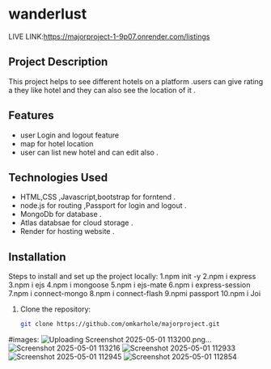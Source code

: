 # wanderlust    
LIVE LINK:https://majorproject-1-9p07.onrender.com/listings 


## Project Description
This project helps to see different hotels on a platform .users can give rating a they like hotel and they can also see the location of it .

## Features
- user Login and logout feature 
- map for hotel location 
- user can list new hotel and can edit also .
  
## Technologies Used
- HTML,CSS ,Javascript,bootstrap  for forntend . 
- node.js for routing ,Passport for login and logout .
- MongoDb for database .
- Atlas databsae for cloud storage .
- Render for hosting website .

## Installation
Steps to install and set up the project locally:
1.npm init -y 
2.npm i express
3.npm i ejs
4.npm i mongoose
5.npm i ejs-mate
6.npm i express-session
7.npm i connect-mongo
8.npm i connect-flash
9.npmi passport
10.npm i Joi 

1. Clone the repository:
   ```bash
   git clone https://github.com/omkarhole/majorproject.git


#images:
![Uploading Screenshot 2025-05-01 113200.png…]()
![Screenshot 2025-05-01 113216](https://github.com/user-attachments/assets/1fef1f20-77c8-40d6-bf19-87f1a8db128f)
![Screenshot 2025-05-01 112933](https://github.com/user-attachments/assets/42b21bae-2a25-4e71-8329-5f933e52f0c5)
![Screenshot 2025-05-01 112945](https://github.com/user-attachments/assets/7b51d303-0be1-4a05-bdf6-18b2b01dea1d)
![Screenshot 2025-05-01 112854](https://github.com/user-attachments/assets/ed22b71f-d528-4122-9580-1dd631f0b1e6)
